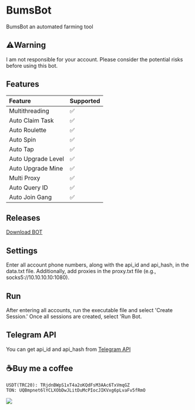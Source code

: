 # BumsBot
BumsBot an automated farming tool

## ⚠️Warning
I am not responsible for your account. Please consider the potential risks before using this bot.

## Features
| Feature                   | Supported |
| :------------------------ | :-------- |
| Multithreading            | ✅        |
| Auto Claim Task           | ✅        |
| Auto Roulette             | ✅        |
| Auto Spin                 | ✅        |
| Auto Tap                  | ✅        |
| Auto Upgrade Level        | ✅        |
| Auto Upgrade Mine         | ✅        |
| Multi Proxy               | ✅        |
| Auto Query ID             | ✅        |
| Auto Join Gang            | ✅        |

## Releases
[Download BOT](https://github.com/glad-tidings/BumsBot/releases)

## Settings
Enter all account phone numbers, along with the api_id and api_hash, in the data.txt file. Additionally, add proxies in the proxy.txt file (e.g., socks5://10.10.10.10:1080).

## Run
After entering all accounts, run the executable file and select 'Create Session.' Once all sessions are created, select 'Run Bot.

## Telegram API
You can get api_id and api_hash from [Telegram API](https://my.telegram.org)

## ☕Buy me a coffee
```
USDT(TRC20): TRjdnBWpS1xT4a2oKQdFsM3AAc6TxVmqGZ
TON: UQBmpnet6lYCLXObDwJLitDuMcPIocJIKVxg6pLvaFv5fRmO
```

![](http://visit.parselecom.com/Api/Visit/glad-tidings/BumsBot/458797)
